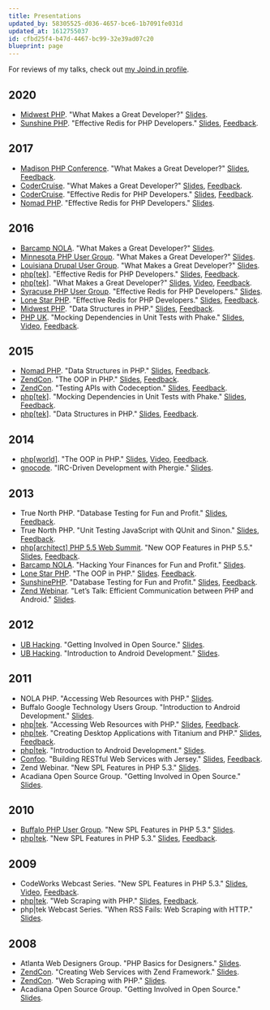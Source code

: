 ```yaml
---
title: Presentations
updated_by: 58305525-d036-4657-bce6-1b7091fe031d
updated_at: 1612755037
id: cfbd25f4-b47d-4467-bc99-32e39ad07c20
blueprint: page
---
```

For reviews of my talks, check out [my Joind.in profile](https://joind.in/user/elazar).

## 2020

* [Midwest PHP](https://midwestphp.org). "What Makes a Great Developer?" [Slides](http://matthewturland.com/slides/great-developer).
* [Sunshine PHP](http://sunshinephp.com). "Effective Redis for PHP Developers." [Slides](http://matthewturland.com/slides/effective-redis/), [Feedback](https://joind.in/event/sunshinephp-2020/effective-redis-for-php-developers).

## 2017

* [Madison PHP Conference](http://2017.madisonphpconference.com). "What Makes a Great Developer?" [Slides](http://matthewturland.com/slides/great-developer), [Feedback](https://joind.in/event/madison-php-conference-2017/what-makes-a-great-developer).
* [CoderCruise](https://www.codercruise.com). "What Makes a Great Developer?" [Slides](http://matthewturland.com/slides/great-developer), [Feedback](https://joind.in/event/codercruise/what-makes-a-great-developer).
* [CoderCruise](https://www.codercruise.com). "Effective Redis for PHP Developers." [Slides](http://matthewturland.com/slides/effective-redis/), [Feedback](https://joind.in/event/codercruise/effective-redis).
* [Nomad PHP](https://nomadphp.com/). "Effective Redis for PHP Developers." [Slides](http://matthewturland.com/slides/effective-redis/).

## 2016

* [Barcamp NOLA](http://barcampnola.com/). "What Makes a Great Developer?" [Slides](http://matthewturland.com/slides/great-developer).
* [Minnesota PHP User Group](http://www.meetup.com/mn-php/). "What Makes a Great Developer?" [Slides](http://matthewturland.com/slides/great-developer).
* [Louisiana Drupal User Group](https://www.meetup.com/louisianadrupal/). "What Makes a Great Developer?" [Slides](http://matthewturland.com/slides/great-developer).
* [php[tek]](http://tek.phparch.com/). "Effective Redis for PHP Developers." [Slides](http://matthewturland.com/slides/effective-redis/), [Feedback](https://joind.in/event/phptek-2016/effective-redis-for-php-developers).
* [php[tek]](http://tek.phparch.com/). "What Makes a Great Developer?" [Slides](http://matthewturland.com/slides/great-developer), [Video](https://www.youtube.com/watch?v=da4Sl3iS8bI), [Feedback](https://joind.in/event/phptek-2016/what-makes-a-great-developer).
* [Syracuse PHP User Group](http://www.meetup.com/PHPSyracuse/). "Effective Redis for PHP Developers." [Slides](http://matthewturland.com/slides/effective-redis/).
* [Lone Star PHP](http://lonestarphp.com/). "Effective Redis for PHP Developers." [Slides](http://matthewturland.com/slides/effective-redis/), [Feedback](https://joind.in/event/lone-star-php-2016/effective-redis-for-php-developers).
* [Midwest PHP](http://2016.midwestphp.org/). "Data Structures in PHP." [Slides](http://matthewturland.com/slides/datastructures), [Feedback](https://joind.in/event/midwest-php-2016/data-structures-in-php).
* [PHP UK](http://phpconference.co.uk/). "Mocking Dependencies in Unit Tests with Phake." [Slides](http://matthewturland.com/slides/phake/), [Video](https://www.youtube.com/watch?v=6fNL5U1FUiI), [Feedback](https://joind.in/event/php-uk-conference/mocking-dependencies-in-unit-tests-with-phake).

## 2015

* [Nomad PHP](https://nomadphp.com/). "Data Structures in PHP." [Slides](http://matthewturland.com/slides/datastructures), [Feedback](https://joind.in/event/nomad-php-us---october-2015/data-structures-in-php).
* [ZendCon](http://zendcon.com/). "The OOP in PHP." [Slides](http://matthewturland.com/slides/phpoop-tutorial/), [Feedback](https://joind.in/event/zendcon-2015/the-oop-in-php).
* [ZendCon](http://zendcon.com/). "Testing APIs with Codeception." [Slides](http://matthewturland.com/slides/codeception/), [Feedback](https://joind.in/event/zendcon-2015/testing-apis-with-codeception).
* [php[tek]](http://tek.phparch.com/). "Mocking Dependencies in Unit Tests with Phake." [Slides](http://matthewturland.com/slides/phake/), [Feedback](https://joind.in/event/phptek-2015/mocking-dependencies-in-unit-tests-with-phake).
* [php[tek]](http://tek.phparch.com/). "Data Structures in PHP." [Slides](http://matthewturland.com/slides/datastructures), [Feedback](https://joind.in/event/phptek-2015/data-structures-in-php).

## 2014

* [php[world]](http://world.phparch.com/). "The OOP in PHP." [Slides](http://matthewturland.com/slides/phpoop-tutorial), [Video](https://www.youtube.com/watch?v=oAaNHGK1kNk), [Feedback](https://joind.in/event/phpworld/the-oop-in-php).
* [gnocode](http://www.meetup.com/gnocode/). "IRC-Driven Development with Phergie." [Slides](http://matthewturland.com/slides/ircdd/).

## 2013

* True North PHP. "Database Testing for Fun and Profit." [Slides](http://matthewturland.com/slides/phpunit-db/), [Feedback](https://joind.in/event/true-north-php-2013/database-testing-for-fun-and-profit).
* True North PHP. "Unit Testing JavaScript with QUnit and Sinon." [Slides](http://matthewturland.com/slides/jstesting/), [Feedback](https://joind.in/event/true-north-php-2013/unit-testing-javascript-with-qunit).
* [php[architect] PHP 5.5 Web Summit](https://joind.in/event/phparchitect-php-55-web-summit). "New OOP Features in PHP 5.5." [Slides](http://matthewturland.com/slides/php55oop/), [Feedback](https://joind.in/event/phparchitect-php-55-web-summit/object-oriented-advancements-in-php-55).
* [Barcamp NOLA](http://barcampnola.com/). "Hacking Your Finances for Fun and Profit." [Slides](http://matthewturland.com/slides/ledger-stats/).
* [Lone Star PHP](http://lonestarphp.com/). "The OOP in PHP." [Slides](http://matthewturland.com/slides/phpoop). [Feedback](https://joind.in/event/lone-star-php-2013/the-oop-in-php).
* [SunshinePHP](http://sunshinephp.com/). "Database Testing for Fun and Profit." [Slides](http://matthewturland.com/slides/phpunit-db/), [Feedback](https://joind.in/event/sunshinephp-developer-conference/database-testing-for-fun-and-profit).
* [Zend Webinar](https://www.zend.com/en/webinars/recorded/show/312_let's+talk+efficient+communication+for+php+and+android). "Let’s Talk: Efficient Communication between PHP and Android." [Slides](http://matthewturland.com/slides/php-android).

## 2012

* [UB Hacking](http://ubhacking.com/). "Getting Involved in Open Source." [Slides](http://matthewturland.com/slides/oss/).
* [UB Hacking](http://ubhacking.com/). "Introduction to Android Development." [Slides](http://matthewturland.com/slides/android/).

## 2011

* NOLA PHP. "Accessing Web Resources with PHP." [Slides](http://matthewturland.com/slides/webscraping/).
* Buffalo Google Technology Users Group. "Introduction to Android Development." [Slides](http://matthewturland.com/slides/android/).
* [php|tek](http://tek.phparch.com/). "Accessing Web Resources with PHP." [Slides](http://matthewturland.com/slides/webscraping/), [Feedback](https://joind.in/event/phptek-11/accessing-web-resources-with-php).
* [php|tek](http://tek.phparch.com/). "Creating Desktop Applications with Titanium and PHP." [Slides](http://matthewturland.com/slides/titanium/), [Feedback](https://joind.in/event/phptek-11/creating-desktop-applications-with-titanium-and-php).
* [php|tek](http://tek.phparch.com/). "Introduction to Android Development." [Slides](http://matthewturland.com/slides/android/).
* [Confoo](http://confoo.ca/). "Building RESTful Web Services with Jersey." [Slides](http://matthewturland.com/slides/jersey/), [Feedback](https://joind.in/event/confoo-2011/building-restful-web-services-with-jersey).
* Zend Webinar. "New SPL Features in PHP 5.3." [Slides](http://matthewturland.com/slides/spl/).
* Acadiana Open Source Group. "Getting Involved in Open Source." [Slides](http://matthewturland.com/slides/oss/).

## 2010

* [Buffalo PHP User Group](https://www.meetup.com/buffalophp/). "New SPL Features in PHP 5.3." [Slides](http://matthewturland.com/slides/spl/).
* [php|tek](http://tek.phparch.com/). "New SPL Features in PHP 5.3." [Slides](http://matthewturland.com/slides/spl/), [Feedback](https://joind.in/event/tekx/new-spl-features-in-php-53).

## 2009

* CodeWorks Webcast Series. "New SPL Features in PHP 5.3." [Slides](http://www.slideshare.net/tobias382/new-spl-features-in-php-53), [Video](http://mtadata.s3.amazonaws.com/webcasts/20090623-spl.wmv), [Feedback](https://joind.in/event/tekx/new-spl-features-in-php-53).
* [php|tek](http://tek.phparch.com/). "Web Scraping with PHP." [Slides](http://www.slideshare.net/tobias382/web-scraping-with-php-1485427), [Feedback](https://joind.in/event/phptek-2009-unconference/web-scraping-with-php).
* php|tek Webcast Series. "When RSS Fails: Web Scraping with HTTP." [Slides](http://www.slideshare.net/tobias382/when-rss-fails-web-scraping-with-http).

## 2008

* Atlanta Web Designers Group. "PHP Basics for Designers." [Slides](http://www.slideshare.net/tobias382/php-basics-for-designers-presentation).
* [ZendCon](http://zendcon.com/). "Creating Web Services with Zend Framework." [Slides](http://www.slideshare.net/tobias382/creating-web-services-with-zend-framework-presentation).
* [ZendCon](http://zendcon.com/). "Web Scraping with PHP." [Slides](http://www.slideshare.net/tobias382/web-scraping-with-php-presentation).
* Acadiana Open Source Group. "Getting Involved in Open Source." [Slides](http://www.slideshare.net/tobias382/acadiana-open-source-group-april-2008-meeting).
